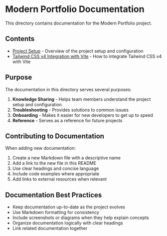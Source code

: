 # Modern Portfolio Documentation

This directory contains documentation for the Modern Portfolio project.

## Contents

- [Project Setup](./project-setup.md) - Overview of the project setup and configuration
- [Tailwind CSS v4 Integration with Vite](./tailwind-v4-vite-integration.md) - How to integrate Tailwind CSS v4 with Vite

## Purpose

The documentation in this directory serves several purposes:

1. **Knowledge Sharing** - Helps team members understand the project setup and configuration
2. **Troubleshooting** - Provides solutions to common issues
3. **Onboarding** - Makes it easier for new developers to get up to speed
4. **Reference** - Serves as a reference for future projects

## Contributing to Documentation

When adding new documentation:

1. Create a new Markdown file with a descriptive name
2. Add a link to the new file in this README
3. Use clear headings and concise language
4. Include code examples where appropriate
5. Add links to external resources when relevant

## Documentation Best Practices

- Keep documentation up-to-date as the project evolves
- Use Markdown formatting for consistency
- Include screenshots or diagrams when they help explain concepts
- Organize documentation logically with clear headings
- Link related documentation together
